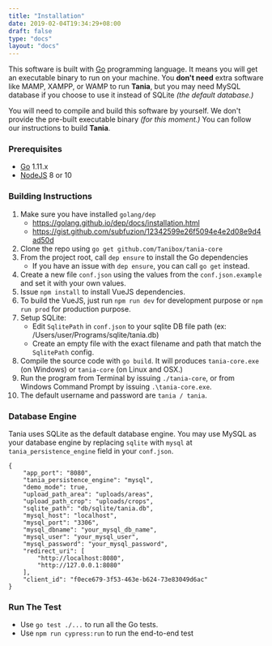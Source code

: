 ```yaml
---
title: "Installation"
date: 2019-02-04T19:34:29+08:00
draft: false
type: "docs"
layout: "docs"
---
```


This software is built with [Go](https://golang.org) programming language. It means you will get an executable binary to run on your machine. You **don't need** extra software like MAMP, XAMPP, or WAMP to run **Tania**, but you may need MySQL database if you choose to use it instead of SQLite *(the default database.)*

You will need to compile and build this software by yourself. We don't provide the pre-built executable binary *(for this moment.)* You can follow our instructions to build **Tania**.

### Prerequisites
- [Go](https://golang.org) 1.11.x 
- [NodeJS](https://nodejs.org/en/) 8 or 10

### Building Instructions
1. Make sure you have installed `golang/dep` 
    - https://golang.github.io/dep/docs/installation.html
    - https://gist.github.com/subfuzion/12342599e26f5094e4e2d08e9d4ad50d
2. Clone the repo using `go get github.com/Tanibox/tania-core`
3. From the project root, call `dep ensure` to install the Go dependencies
    - If you have an issue with `dep ensure`, you can call `go get` instead.
4. Create a new file `conf.json` using the values from the `conf.json.example` and set it with your own values.
5. Issue `npm install` to install VueJS dependencies.
6. To build the VueJS, just run `npm run dev` for development purpose or `npm run prod` for production purpose.
7. Setup SQLite:
    - Edit `SqlitePath` in `conf.json` to your sqlite DB file path (ex: /Users/user/Programs/sqlite/tania.db)
    - Create an empty file with the exact filename and path that match the `SqlitePath` config.
8. Compile the source code with `go build`. It will produces `tania-core.exe` (on Windows) or `tania-core` (on Linux and OSX.)
9. Run the program from Terminal by issuing `./tania-core`, or from Windows Command Prompt by issuing `.\tania-core.exe`. 
10. The default username and password are `tania / tania`.

### Database Engine

Tania uses SQLite as the default database engine. You may use MySQL as your database engine by replacing `sqlite` with `mysql` at `tania_persistence_engine` field in your `conf.json`.

```
{
    "app_port": "8080",
    "tania_persistence_engine": "mysql",
    "demo_mode": true,
    "upload_path_area": "uploads/areas",
    "upload_path_crop": "uploads/crops",
    "sqlite_path": "db/sqlite/tania.db",
    "mysql_host": "localhost",
    "mysql_port": "3306",
    "mysql_dbname": "your_mysql_db_name",
    "mysql_user": "your_mysql_user",
    "mysql_password": "your_mysql_password",
    "redirect_uri": [
        "http://localhost:8080",
        "http://127.0.0.1:8080"
    ],
    "client_id": "f0ece679-3f53-463e-b624-73e83049d6ac"
}
```

### Run The Test
- Use `go test ./...` to run all the Go tests.
- Use `npm run cypress:run` to run the end-to-end test